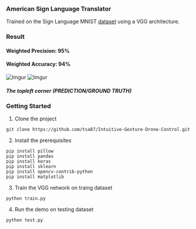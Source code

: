 ### American Sign Language Translator

Trained on the Sign Language MNIST [dataset](https://www.kaggle.com/datamunge/sign-language-mnist) using a VGG architecture.

### Result
#### Weighted Precision: 95% 
#### Weighted Accuracy: 94%

![Imgur](https://i.imgur.com/Eq9GPCC.png?1)
![Imgur](https://i.imgur.com/mKevYie.png?1)
##### The topleft corner (PREDICTION/GROUND TRUTH)

### Getting Started
1. Clone the project 
```
git clone https://github.com/tsa87/Intuitive-Gesture-Drone-Control.git
```
2. Install the prerequisites
```
pip install pillow
pip install pandas
pip install keras
pip install sklearn
pip install opencv-contrib-python
pip install matplotlib
```
3. Train the VGG network on traing dataset
```
python train.py
```
4. Run the demo on testing dataset
```
python test.py
```


